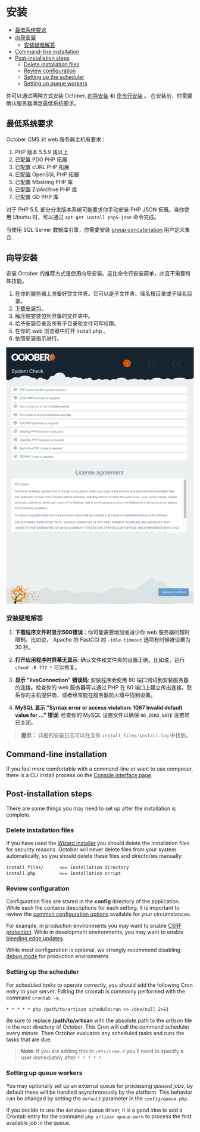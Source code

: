 # 安装


- [最低系统要求](#system-requirements)
- [向导安装](#wizard-installation)
    - [安装疑难解答](#troubleshoot-installation)
- [Command-line installation](#command-line-installation)
- [Post-installation steps](#post-install-steps)
    - [Delete installation files](#delete-install-files)
    - [Review configuration](#config-review)
    - [Setting up the scheduler](#crontab-setup)
    - [Setting up queue workers](#queue-setup)

你可以通过两种方式安装 October, [向导安装](#wizard-installation) 和 [命令行安装](../console/commands#console-install) 。 在安装前，你需要确认服务器满足最低系统要求。

<a name="system-requirements"></a>
## 最低系统要求

October CMS 对 web 服务器主机有要求：

1. PHP 版本 5.5.9 或以上
1. 已配置 PDO PHP 拓展
1. 已配置 cURL PHP 拓展
1. 已配置 OpenSSL PHP 拓展
1. 已配置 Mbstring PHP 库
1. 已配置 ZipArchive PHP 库
1. 已配置 GD PHP 库

对于 PHP 5.5, 部分分发版本系统可能要求你手动安装 PHP JSON 拓展。当你使用 Ubuntu 时，可以通过 `apt-get install php5-json` 命令完成。

当使用 SQL Server 数据库引擎，你需要安装 [group concatenation](https://groupconcat.codeplex.com/) 用户定义集合.

<a name="wizard-installation"></a>
## 向导安装

安装 October 的推荐方式是使用向导安装。这比命令行安装简单，并且不需要特殊技能。

1. 在你的服务器上准备好空文件夹。它可以是子文件夹、域名根目录或子域名目录。
1. [下载安装包](http://octobercms.com/download)。
1. 解压缩安装包到准备的文件夹中。
1. 给予安装目录及所有子目录和文件可写权限。
1. 在你的 web 浏览器中打开 install.php 。
1. 依照安装指示进行。

![image](https://github.com/octobercms/docs/blob/master/images/wizard-installer.png?raw=true) 

<a name="troubleshoot-installation"></a>
### 安装疑难解答

1. **下载程序文件时显示500错误**：你可能需要增加或减少你 web 服务器的超时限制。比如说， Apache 的 FastCGI 的 `-idle-timeout` 选项有时候被设置为 30 秒。

1. **打开应用程序时屏幕无显示**: 确认文件和文件夹的设置正确。比如说，运行 `chmod -R 777 *` 可以修复。

1. **显示 "liveConnection" 错误码**: 安装程序会使用 80 端口测试到安装服务器的连接。检查你的 web 服务器可以通过 PHP 在 80 端口上建立传出连接。联系你的主机提供商，或者经常能在服务器防火墙中找到设置。

1. **MySQL 显示 "Syntax error or access violation: 1067 Invalid default value for ..." 错误**: 检查你的 MySQL 设置文件以确保 `NO_ZERO_DATE` 设置项已关闭。

> **提示：** 详细的安装日志可以在文件 `install_files/install.log` 中找到。

<a name="command-line-installation"></a>
## Command-line installation

If you feel more comfortable with a command-line or want to use composer, there is a CLI install process on the [Console interface page](../console/commands#console-install).

<a name="post-install-steps"></a>
## Post-installation steps

There are some things you may need to set up after the installation is complete.

<a name="delete-install-files"></a>
### Delete installation files

If you have used the [Wizard installer](#wizard-installation) you should delete the installation files for security reasons. October will never delete files from your system automatically, so you should delete these files and directories manually:

    install_files/      <== Installation directory
    install.php         <== Installation script

<a name="config-review"></a>
### Review configuration

Configuration files are stored in the **config** directory of the application. While each file contains descriptions for each setting, it is important to review the [common configuration options](../setup/configuration) available for your circumstances.

For example, in production environments you may want to enable [CSRF protection](../setup/configuration#csrf-protection). While in development environments, you may want to enable [bleeding edge updates](../setup/configuration#edge-updates).

While most configuration is optional, we strongly recommend disabling [debug mode](../setup/configuration#debug-mode) for production environments.

<a name="crontab-setup"></a>
### Setting up the scheduler

For *scheduled tasks* to operate correctly, you should add the following Cron entry to your server. Editing the crontab is commonly performed with the command `crontab -e`.

    * * * * * php /path/to/artisan schedule:run >> /dev/null 2>&1

Be sure to replace **/path/to/artisan** with the absolute path to the *artisan* file in the root directory of October. This Cron will call the command scheduler every minute. Then October evaluates any scheduled tasks and runs the tasks that are due.

> **Note**: If you are adding this to `/etc/cron.d` you'll need to specify a user immediately after `* * * * *`.

<a name="queue-setup"></a>
### Setting up queue workers

You may optionally set up an external queue for processing *queued jobs*, by default these will be handled asynchronously by the platform. This behavior can be changed by setting the `default` parameter in the `config/queue.php`.

If you decide to use the `database` queue driver, it is a good idea to add a Crontab entry for the command `php artisan queue:work` to process the first available job in the queue.
